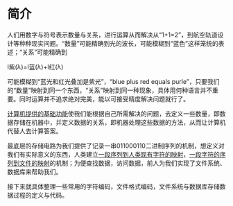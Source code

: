 # 简介
人们用数字与符号表示数量与关系，进行运算从而解决从“1+1=2”，到航空轨道设计等种种现实问题。“数量”可能精确到光的波长，可能模糊到“蓝色”这样笼统的表述；“关系”可能精确到

I紫(λ)=I蓝(λ)+I红(λ)

可能模糊到“蓝光和红光叠加是紫光”，“blue plus red equals purle”，只要我们的“数量”映射到同一个东西，“关系”映射到同一种现象，具体用何种语言并不重要。同时运算并不追求绝对完美，能以可接受精度解决问题就行了。

[计算机提供的基础功能](https://zhuanlan.zhihu.com/p/367927405)使我们能根据自己所需解决的问题，去定义一些数量，即数据存储在机器中，并定义数据的关系，即机器处理这些数据的方法，从而让计算机代替人去计算答案。

最底层的存储电路为我们提供了记录一串011000110二进制序列的机制，想定义对我们有实际意义的东西，人类建立[一段序列到人类现有字符的映射](https://www.zhihu.com/question/23374078/answer/69732605)，[一段字符的序列到文件的映射](https://cloud.tencent.com/developer/article/1706064)的机制；为便查找数据，访问数据，前人为我们实现了文件系统、数据库来帮助我们。

接下来就具体整理一些常用的字符编码，文件格式编码，文件系统与数据库存储数据过程的定义与代码。

